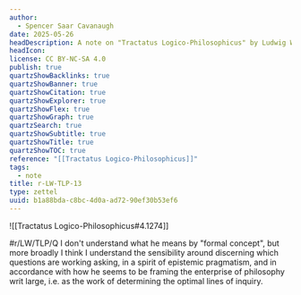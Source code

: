 ```yaml
---
author:
  - Spencer Saar Cavanaugh
date: 2025-05-26
headDescription: A note on "Tractatus Logico-Philosophicus" by Ludwig Wittgenstein
headIcon: 
license: CC BY-NC-SA 4.0
publish: true
quartzShowBacklinks: true
quartzShowBanner: true
quartzShowCitation: true
quartzShowExplorer: true
quartzShowFlex: true
quartzShowGraph: true
quartzSearch: true
quartzShowSubtitle: true
quartzShowTitle: true
quartzShowTOC: true
reference: "[[Tractatus Logico-Philosophicus]]"
tags:
  - note
title: r-LW-TLP-13
type: zettel
uuid: b1a88bda-c8bc-4d0a-ad72-90ef30b53ef6
---
```

![[Tractatus Logico-Philosophicus#4.1274]]

#r/LW/TLP/Q I don't understand what he means by "formal concept", but more broadly I think I understand the sensibility around discerning which questions are working asking, in a spirit of epistemic pragmatism, and in accordance with how he seems to be framing the enterprise of philosophy writ large, i.e. as the work of determining the optimal lines of inquiry.
